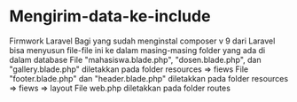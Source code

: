 # Mengirim-data-ke-include
Firmwork Laravel
Bagi yang sudah menginstal composer v 9 dari Laravel bisa menyusun file-file ini ke dalam masing-masing folder yang ada di dalam database
File "mahasiswa.blade.php", "dosen.blade.php", dan "gallery.blade.php" diletakkan pada folder resources => fiews
File "footer.blade.php" dan "header.blade.php" diletakkan pada folder resources => fiews => layout
File web.php diletakkan pada folder routes
